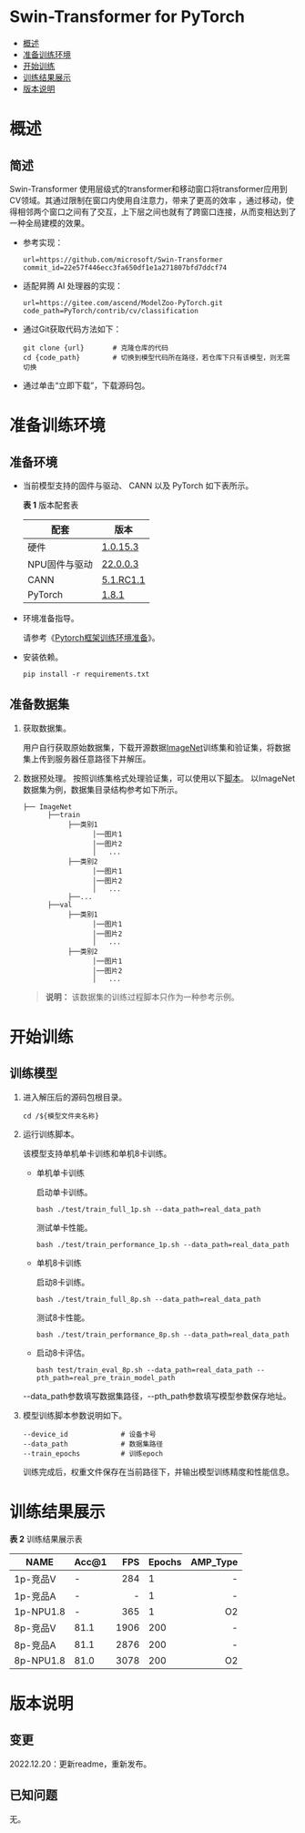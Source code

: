 # Swin-Transformer for PyTorch

-   [概述](概述.md)
-   [准备训练环境](准备训练环境.md)
-   [开始训练](开始训练.md)
-   [训练结果展示](训练结果展示.md)
-   [版本说明](版本说明.md)



# 概述

## 简述
Swin-Transformer 使用层级式的transformer和移动窗口将transformer应用到CV领域。其通过限制在窗口内使用自注意力，带来了更高的效率 ，通过移动，使得相邻两个窗口之间有了交互，上下层之间也就有了跨窗口连接，从而变相达到了一种全局建模的效果。

- 参考实现：

  ```
  url=https://github.com/microsoft/Swin-Transformer
  commit_id=22e57f446ecc3fa650df1e1a271807bfd7ddcf74
  ```
- 适配昇腾 AI 处理器的实现：
  ```
  url=https://gitee.com/ascend/ModelZoo-PyTorch.git
  code_path=PyTorch/contrib/cv/classification
  ```

- 通过Git获取代码方法如下：

  ```
  git clone {url}       # 克隆仓库的代码
  cd {code_path}        # 切换到模型代码所在路径，若仓库下只有该模型，则无需切换
  ```

- 通过单击“立即下载”，下载源码包。

# 准备训练环境

## 准备环境

  - 当前模型支持的固件与驱动、 CANN 以及 PyTorch 如下表所示。

    **表 1** 版本配套表

       | 配套      | 版本                                                                               |
       |----------------------------------------------------------------------------------| ------------------------------------------------------------ |
       | 硬件  | [1.0.15.3](https://www.hiascend.com/hardware/firmware-drivers?tag=commercial)    |
       | NPU固件与驱动  | [22.0.0.3](https://www.hiascend.com/hardware/firmware-drivers?tag=commercial)    |
       | CANN    | [5.1.RC1.1](https://www.hiascend.com/software/cann/commercial?version=5.1.RC1.1) |
       | PyTorch | [1.8.1](https://gitee.com/ascend/pytorch/tree/master/)                           |

- 环境准备指导。

  请参考《[Pytorch框架训练环境准备](https://www.hiascend.com/document/detail/zh/ModelZoo/pytorchframework/ptes)》。
  
- 安装依赖。

  ```
  pip install -r requirements.txt
  ```


## 准备数据集

1. 获取数据集。

   用户自行获取原始数据集，下载开源数据[ImageNet](http://www.image-net.org/)训练集和验证集，将数据集上传到服务器任意路径下并解压。

2. 数据预处理。
  按照训练集格式处理验证集，可以使用以下[脚本](https://raw.githubusercontent.com/soumith/imagenetloader.torch/master/valprep.sh)。
  以ImageNet数据集为例，数据集目录结构参考如下所示。

   ```
   ├── ImageNet
         ├──train
              ├──类别1
                    │──图片1
                    │──图片2
                    │   ...       
              ├──类别2
                    │──图片1
                    │──图片2
                    │   ...   
              ├──...                     
         ├──val  
              ├──类别1
                    │──图片1
                    │──图片2
                    │   ...       
              ├──类别2
                    │──图片1
                    │──图片2
                    │   ...              
   ```

   > **说明：** 
   >该数据集的训练过程脚本只作为一种参考示例。

# 开始训练

## 训练模型

1. 进入解压后的源码包根目录。

   ```
   cd /${模型文件夹名称} 
   ```



2. 运行训练脚本。

   该模型支持单机单卡训练和单机8卡训练。

   - 单机单卡训练

     启动单卡训练。

     ```
     bash ./test/train_full_1p.sh --data_path=real_data_path
     ```
     测试单卡性能。
     ```
     bash ./test/train_performance_1p.sh --data_path=real_data_path
     
     ```

   - 单机8卡训练

     启动8卡训练。

     ```
     bash ./test/train_full_8p.sh --data_path=real_data_path
     ```
      测试8卡性能。
     ```
     bash ./test/train_performance_8p.sh --data_path=real_data_path
     ```

   - 启动8卡评估。

     ```
     bash test/train_eval_8p.sh --data_path=real_data_path --pth_path=real_pre_train_model_path
     ```



   --data_path参数填写数据集路径，--pth_path参数填写模型参数保存地址。

3. 模型训练脚本参数说明如下。

   ```
   --device_id             # 设备卡号
   --data_path             # 数据集路径
   --train_epochs          # 训练epoch
   ```
   
   训练完成后，权重文件保存在当前路径下，并输出模型训练精度和性能信息。

# 训练结果展示



**表 2** 训练结果展示表

| NAME      | Acc@1 |  FPS | Epochs | AMP_Type |
|-----------|-------|-----:|--------| -------: |
| 1p-竞品V    | -     |  284 | 1      |        - |
| 1p-竞品A    | -     |    - | 1      |        - |
| 1p-NPU1.8 | -     |  365 | 1      |       O2 |
| 8p-竞品V    | 81.1  | 1906 | 200    |        - |
| 8p-竞品A    | 81.1  | 2876 | 200    |        - |
| 8p-NPU1.8 | 81.0  | 3078 | 200    |       O2 |



# 版本说明

## 变更

2022.12.20：更新readme，重新发布。



## 已知问题



无。
